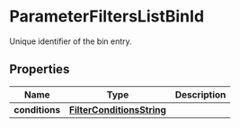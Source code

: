 

# ParameterFiltersListBinId

Unique identifier of the bin entry.

## Properties

| Name | Type | Description |
|------------ | ------------- | ------------- |
|**conditions** | [**FilterConditionsString**](FilterConditionsString.md) |  |



